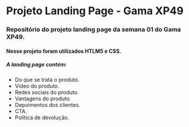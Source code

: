 # Projeto Landing Page - Gama XP49

### Repositório do projeto landing page da semana 01 do Gama XP49.

#### Nesse projeto foram utilizados HTLM5 e CSS.

##### A landing page contém:
- Do que se trata o produto.
- Vídeo do produto.
- Redes sociais do produto.
- Vantagens do produto.
- Depoimentos dos clientes.
- CTA.
- Política de devolução.